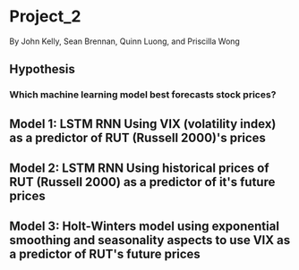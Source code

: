 # Project_2
By John Kelly, Sean Brennan, Quinn Luong, and Priscilla Wong
## Hypothesis
### Which machine learning model best forecasts stock prices?

## Model 1: LSTM RNN Using VIX (volatility index) as a predictor of RUT (Russell 2000)'s prices

## Model 2: LSTM RNN Using historical prices of RUT (Russell 2000) as a predictor of it's future prices

## Model 3: Holt-Winters model using exponential smoothing and seasonality aspects to use VIX as a predictor of RUT's future prices
